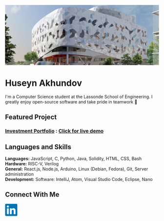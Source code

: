 <img alt="Bergeron Centre for Engineering Excellence" width="1100px" src="./img/lassonde_bergeron.jpg/" >

# Huseyn Akhundov

I'm a Computer Science student at the Lassonde School of Engineering. I greatly enjoy open-source software and take pride in teamwork 🌱

## Featured Project
### <ins>Investment Portfolio</ins> : [Click for live demo](https://huseynakh.github.io/InvestmentPortfolio/)


## Languages and Skills
**Languages:** JavaScript, C, Python, Java, Solidity, HTML, CSS, Bash  
**Hardware:** RISC-V, Verilog  
**General:** React.js, Node.js, Arduino, Linux (Debian, Fedora), Git, Server administration  
**Development:** Software: IntelliJ, Atom, Visual Studio Code, Eclipse, Nano  

## Connect With Me  
[<img alt="LinkedIn" width="40px" src="./img/linkedin.png" />](https://linkedin.com/in/huseyn-akhundov/)
